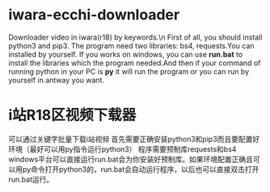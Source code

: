 # iwara-ecchi-downloader
Downloader video in iwara(r18) by keywords.\n
First of all, you should install python3 and pip3.
The program need two libraries: bs4, requests.You can installed by yourself.
If you works on windows, you can use **run.bat** to install the libraries which the program needed.And then if your command of running python in your PC is **py** it will run the program or you can run by yourself in antway you want.

# i站R18区视频下载器
可以通过关键字批量下载i站视频
首先需要正确安装python3和pip3而且要配置好环境（最好可以用py指令运行python3）
程序需要预制库requests和bs4
windows平台可以直接运行run.bat会为你安装好预制库。如果环境配置正确且可以用py命令打开python3的，run.bat会自动运行程序，以后也可以直接双击打开run.bat运行。
